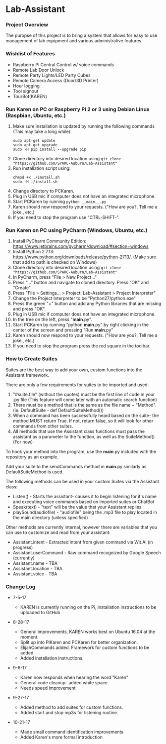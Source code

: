 # Lab-Assistant

### Project Overview
The puropse of this project is to bring a system that allows for easy to use management of lab equipment and various administrative features.

### Wishlist of Features
* Raspberry Pi Central Control w/ voice commands
* Remote Lab Door Unlock
* Remote Party Lights/LED Party Cubes
* Remote Camera Access (Door/3D Printer)
* Hour logging
* Tool signout
* TourBot(KAREN)

### Run Karen on PC or Raspberry Pi 2 or 3 using Debian Linux (Raspbian, Ubuntu, etc.)
1. Make sure installation is updated by running the following commands (This may take a long while):
    ```
    sudo apt-get update
    sudo apt-get upgrade
    sudo -H pip install --upgrade pip
    ```
1. Clone directory into desired location using `git clone "https://github.com/SPARC-Auburn/Lab-Assistant"`
1. Run installation script using:
    ```
    chmod +x ./install.sh
    sudo -H ./install.sh
    ```
1. Change directory to PCKaren.
1. Plug in USB mic if computer does not have an integrated microphone.
1. Start PCKaren by running `python __main__.py`
1. Karen should now respond to your requests. ("How are you?, Tell me a joke., etc.)
1. If you need to stop the program use "CTRL-SHIFT-\".

### Run Karen on PC using PyCharm (Windows, Ubuntu, etc.)
1. Install PyCharm Community Edition: https://www.jetbrains.com/pycharm/download/#section=windows
1. Install Python 2.7.13: https://www.python.org/downloads/release/python-2713/.  (Make sure that add to path is checked on Windows)
1. Clone directory into desired location using `git clone "https://github.com/SPARC-Auburn/Lab-Assistant"`
1. In PyCharm, press "File > New Project..."
1. Press "..." button and navigate to cloned directory. Press "OK" and "Create"
1. Press "File > Settings... > Project: Lab-Assistant > Project Interpreter"
1. Change the Project Interpreter to be "Python27/python.exe"
1. Press the green "+" button and add any Python libraries that are missing and press "OK".
1. Plug in USB mic if computer does not have an integrated microphone.
1. In the tree on the left, press "__main__.py".
1. Start PCKaren by running "python __main__.py" by right clicking in the center of the screen and pressing "Run __main__.py"
1. Karen should now respond to your requests. ("How are you?, Tell me a joke., etc.)
1. If you need to stop the program press the red square in the toolbar.

### How to Create Suites

Suites are the best way to add your own, custom functions into the Assistant framework.

There are only a few requirements for suites to be imported and used-

1. "#suite.file" (without the quotes) must be the first line of code in your .py file (This feature will come later with an automatic search function)
1. There must be a method that is the same as the file name + "Method". (ie. DefaultSuite - def DefaultSuiteMethod())
1. When a command has been successfully heard based on the suite- the method MUST return True. If not, return false, so it will look for other commands from other suites.
1. All methods that use the Assistant class functions must pass the assistant as a parameter to the function, as well as the SuiteMethod() (For now)

To hook your method into the program, use the __main__.py included with the repository as an example.

Add your suite to the sendCommands method in __main__.py similarly as DefaultSuiteMethod is used.

The following methods can be used in your custom Suites via the Assistant class:

* Listen() - Starts the assistant- causes it to begin listening for it's name and exceuting voice commands based on imported suites or ChatBot
* Speak(text) - "text" will be the value that your Assistant replies
* playSound(audiofile) - "audiofile" being the .mp3 file to play located in the main directory (unless specified)

Other methods are currently internal, however there are variables that you can use to customize and read from your assistant:

* Assistant.intent - Extracted intent from given command via Wit.Ai (in progress)
* Assistant.userCommand - Raw command recognized by Google Speech (currently)
* Assistant.name - TBA
* Assistant.location - TBA
* Assistant.voice - TBA


### Change Log
* 7-5-17
    * KAREN is currently running on the Pi, installation instructions to be uploaded to GitHub

* 8-28-17
   * General improvements, KAREN works best on Ubuntu 16.04 at the moment.
   * Split up into PiKaren and PCKaren for better organization.
   * ElijahCommands added. Framework for custom functions to be added
   * Added installation instructions.

* 9-6-17
   * Karen now responds when hearing the word "Karen"
   * General code cleanup- added white space
   * Needs speed improvement

* 9-27-17
   * Added method to add suites for custom functions.
   * Added start and stop mp3s for listening routine.

* 10-21-17
   * Made small command identification improvements
   * Added Karen's more formal introduction
